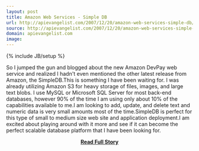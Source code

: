 ```yaml
---
layout: post
title: Amazon Web Services - Simple DB
url: http://apievangelist.com/2007/12/20/amazon-web-services-simple-db/
source: http://apievangelist.com/2007/12/20/amazon-web-services-simple-db/
domain: apievangelist.com
image: 
---
```

{% include JB/setup %}<p>So I jumped the gun and blogged about the new Amazon DevPay web service and realized I hadn't even mentioned the other latest release from Amazon, the SimpleDB.This is something I have been waiting for.  I was already utilizing Amazon S3 for heavy storage of files, images, and large text blobs.  I use MySQL or Microsoft SQL Server for most back-end databases, however 90% of the time I am using only about 10% of the capabilities available to me.I am looking to add, update, and delete text and numeric data is very small amounts most of the time.SimpleDB is perfect for this type of small to medium size web site and application deployment.I am excited about playing around with it more and see if it can become the perfect scalable database platform that I have been looking for.</p>
<center><p><a href="http://apievangelist.com/2007/12/20/amazon-web-services-simple-db/" style='padding:25px; font-sze:18px; font-weight: bold;'>Read Full Story</a></p></center>
